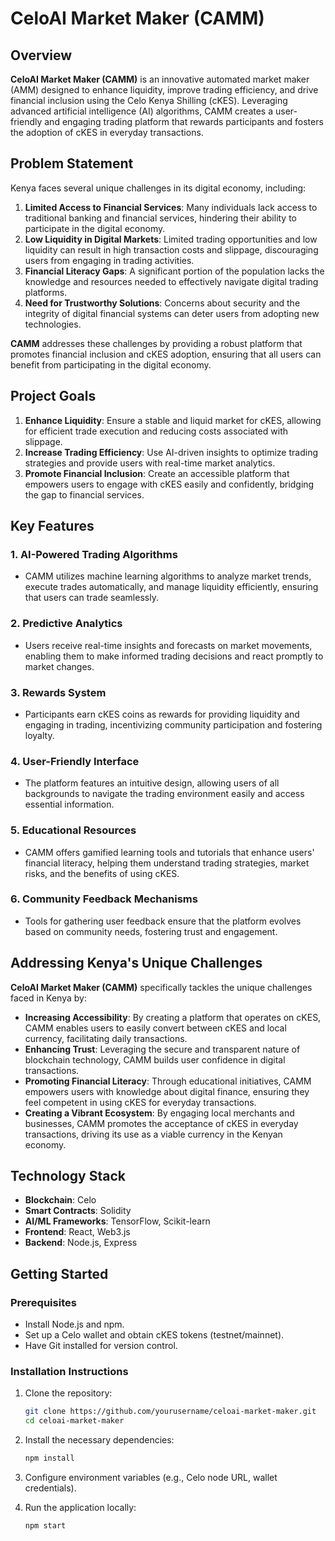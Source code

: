 # CeloAI Market Maker (CAMM)

## Overview

**CeloAI Market Maker (CAMM)** is an innovative automated market maker (AMM) designed to enhance liquidity, improve trading efficiency, and drive financial inclusion using the Celo Kenya Shilling (cKES). Leveraging advanced artificial intelligence (AI) algorithms, CAMM creates a user-friendly and engaging trading platform that rewards participants and fosters the adoption of cKES in everyday transactions.

## Problem Statement

Kenya faces several unique challenges in its digital economy, including:

1. **Limited Access to Financial Services**: Many individuals lack access to traditional banking and financial services, hindering their ability to participate in the digital economy.
2. **Low Liquidity in Digital Markets**: Limited trading opportunities and low liquidity can result in high transaction costs and slippage, discouraging users from engaging in trading activities.
3. **Financial Literacy Gaps**: A significant portion of the population lacks the knowledge and resources needed to effectively navigate digital trading platforms.
4. **Need for Trustworthy Solutions**: Concerns about security and the integrity of digital financial systems can deter users from adopting new technologies.

**CAMM** addresses these challenges by providing a robust platform that promotes financial inclusion and cKES adoption, ensuring that all users can benefit from participating in the digital economy.

## Project Goals

1. **Enhance Liquidity**: Ensure a stable and liquid market for cKES, allowing for efficient trade execution and reducing costs associated with slippage.
2. **Increase Trading Efficiency**: Use AI-driven insights to optimize trading strategies and provide users with real-time market analytics.
3. **Promote Financial Inclusion**: Create an accessible platform that empowers users to engage with cKES easily and confidently, bridging the gap to financial services.

## Key Features

### 1. AI-Powered Trading Algorithms
- CAMM utilizes machine learning algorithms to analyze market trends, execute trades automatically, and manage liquidity efficiently, ensuring that users can trade seamlessly.

### 2. Predictive Analytics
- Users receive real-time insights and forecasts on market movements, enabling them to make informed trading decisions and react promptly to market changes.

### 3. Rewards System
- Participants earn cKES coins as rewards for providing liquidity and engaging in trading, incentivizing community participation and fostering loyalty.

### 4. User-Friendly Interface
- The platform features an intuitive design, allowing users of all backgrounds to navigate the trading environment easily and access essential information.

### 5. Educational Resources
- CAMM offers gamified learning tools and tutorials that enhance users' financial literacy, helping them understand trading strategies, market risks, and the benefits of using cKES.

### 6. Community Feedback Mechanisms
- Tools for gathering user feedback ensure that the platform evolves based on community needs, fostering trust and engagement.

## Addressing Kenya's Unique Challenges

**CeloAI Market Maker (CAMM)** specifically tackles the unique challenges faced in Kenya by:

- **Increasing Accessibility**: By creating a platform that operates on cKES, CAMM enables users to easily convert between cKES and local currency, facilitating daily transactions.
- **Enhancing Trust**: Leveraging the secure and transparent nature of blockchain technology, CAMM builds user confidence in digital transactions.
- **Promoting Financial Literacy**: Through educational initiatives, CAMM empowers users with knowledge about digital finance, ensuring they feel competent in using cKES for everyday transactions.
- **Creating a Vibrant Ecosystem**: By engaging local merchants and businesses, CAMM promotes the acceptance of cKES in everyday transactions, driving its use as a viable currency in the Kenyan economy.

## Technology Stack

- **Blockchain**: Celo
- **Smart Contracts**: Solidity
- **AI/ML Frameworks**: TensorFlow, Scikit-learn
- **Frontend**: React, Web3.js
- **Backend**: Node.js, Express

## Getting Started

### Prerequisites
- Install Node.js and npm.
- Set up a Celo wallet and obtain cKES tokens (testnet/mainnet).
- Have Git installed for version control.

### Installation Instructions

1. Clone the repository:
   ```bash
   git clone https://github.com/yourusername/celoai-market-maker.git
   cd celoai-market-maker
   ```

2. Install the necessary dependencies:
   ```bash
   npm install
   ```

3. Configure environment variables (e.g., Celo node URL, wallet credentials).

4. Run the application locally:
   ```bash
   npm start
   ```





